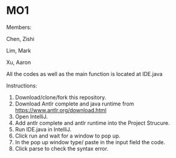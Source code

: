 # MO1
Members:
  
  Chen, Zishi
  
  Lim, Mark
  
  Xu, Aaron
  
  All the codes as well as the main function is located at IDE.java
  
  Instructions:
  1. Download/clone/fork this repository.
  2. Download Antlr complete and java runtime from https://www.antlr.org/download.html
  3. Open IntelliJ.
  4. Add antlr complete and antlr runtime into the Project Strucure.
  5. Run IDE.java in IntelliJ.
  6. Click run and wait for a window to pop up.
  7. In the pop up window type/ paste in the input field the code.
  8. Click parse to check the syntax error.
